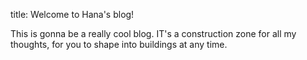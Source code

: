 title: Welcome to Hana's blog!

This is gonna be a really cool blog. IT's a construction zone for all my thoughts, for you to shape into buildings at any time.


